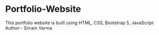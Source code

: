 # Portfolio-Website
This portfolio website is built using HTML, CSS, Bootstrap 5, JavaScript
<br>
Author:- Sriram Varma
